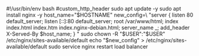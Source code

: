 #!/usr/bin/env bash
#custom_http_header
sudo apt update -y
sudo apt install nginx -y
host_name="$HOSTNAME"
new_config=\
"server {
        listen 80 default_server;
        listen [::]:80 default_server;
               root /var/www/html;
        index index.html index.htm index.nginx-debian.html;
        server_name _;
        add_header X-Served-By $host_name;
}
"
sudo chown -R "$USER":"$USER" /etc/nginx/sites-available/default
echo "$new_config" > /etc/nginx/sites-available/default
sudo service nginx restart
load balancer
